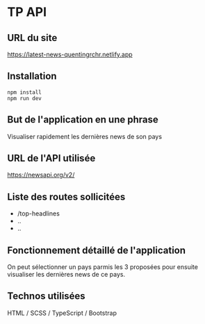 # TP API

## URL du site

https://latest-news-quentingrchr.netlify.app

## Installation

```
npm install
npm run dev
```

## But de l'application en une phrase

Visualiser rapidement les dernières news de son pays

## URL de l'API utilisée

https://newsapi.org/v2/

## Liste des routes sollicitées

- /top-headlines
- ..
- ..

## Fonctionnement détaillé de l'application

On peut sélectionner un pays parmis les 3 proposées pour ensuite visualiser les dernières news de ce pays.

## Technos utilisées

HTML / SCSS / TypeScript / Bootstrap
